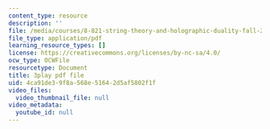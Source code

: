 ```yaml
---
content_type: resource
description: ''
file: /media/courses/8-821-string-theory-and-holographic-duality-fall-2014/4ca91de39f8a568e51642d5af5802f1f_0fChZwU1zEc.pdf
file_type: application/pdf
learning_resource_types: []
license: https://creativecommons.org/licenses/by-nc-sa/4.0/
ocw_type: OCWFile
resourcetype: Document
title: 3play pdf file
uid: 4ca91de3-9f8a-568e-5164-2d5af5802f1f
video_files:
  video_thumbnail_file: null
video_metadata:
  youtube_id: null
---
```

